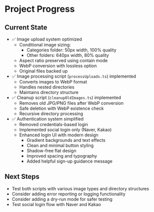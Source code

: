 # Project Progress

## Current State

- ✅ Image upload system optimized
  - Conditional image sizing:
    - Categories folder: 50px width, 100% quality
    - Other folders: 640px width, 80% quality
  - Aspect ratio preserved using contain mode
  - WebP conversion with lossless option
  - Original files backed up
- ✅ Image processing script (`processUploads.ts`) implemented
  - Converts images to WebP format
  - Handles nested directories
  - Maintains directory structure
- ✅ Cleanup script (`cleanupOldImages.ts`) implemented
  - Removes old JPG/PNG files after WebP conversion
  - Safe deletion with WebP existence check
  - Recursive directory processing
- ✅ Authentication system simplified
  - Removed credentials-based login
  - Implemented social login only (Naver, Kakao)
  - Enhanced login UI with modern design
    - Gradient backgrounds and text effects
    - Clean and minimal button styling
    - Shadow-free flat design
    - Improved spacing and typography
    - Added helpful sign-up guidance message

## Next Steps

- Test both scripts with various image types and directory structures
- Consider adding error reporting or logging functionality
- Consider adding a dry-run mode for safer testing
- Test social login flow with Naver and Kakao
